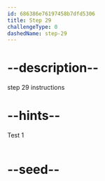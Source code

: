 ```yaml
---
id: 686386e76197458b7dfd5306
title: Step 29
challengeType: 0
dashedName: step-29
---
```


# --description--

step 29 instructions

# --hints--

Test 1

```js

```

# --seed--
